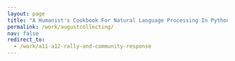 ```yaml
---
layout: page
title: "A Humanist's Cookbook For Natural Language Processing In Python"
permalink: /work/augustcollecting/
nav: false
redirect_to:
  - /work/a11-a12-rally-and-community-response
---
```

